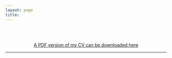 ```yaml
---
layout: page
title: 
---
```



<br/><br/>

<div align="center">
<a href="https://drive.google.com/file/d/1Y05xrfp0MGWZ1RU74OK2riyhWVXk39ve/view?usp=sharing" target="_blank">A PDF version of my CV can be downloaded here</a> 
</div>

----
